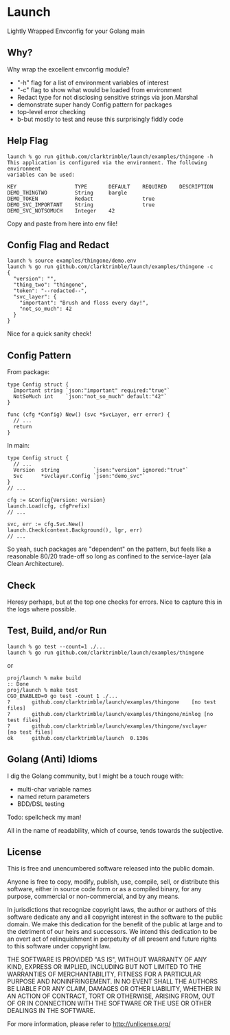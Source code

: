 
# Launch

Lightly Wrapped Envconfig for your Golang main

## Why?

Why wrap the excellent envconfig module?

 - "-h" flag for a list of environment variables of interest
 - "-c" flag to show what would be loaded from environment
 - Redact type for not disclosing sensitive strings via json.Marshal
 - demonstrate super handy Config pattern for packages
 - top-level error checking
 - b-but mostly to test and reuse this surprisingly fiddly code

## Help Flag

    launch % go run github.com/clarktrimble/launch/examples/thingone -h
    This application is configured via the environment. The following environment
    variables can be used:

    KEY                   TYPE       DEFAULT    REQUIRED    DESCRIPTION
    DEMO_THINGTWO         String     bargle
    DEMO_TOKEN            Redact                true
    DEMO_SVC_IMPORTANT    String                true
    DEMO_SVC_NOTSOMUCH    Integer    42

Copy and paste from here into env file!

## Config Flag and Redact

    launch % source examples/thingone/demo.env
    launch % go run github.com/clarktrimble/launch/examples/thingone -c
    {
      "version": "",
      "thing_two": "thingone",
      "token": "--redacted--",
      "svc_layer": {
        "important": "Brush and floss every day!",
        "not_so_much": 42
      }
    }

Nice for a quick sanity check!

## Config Pattern

From package:

    type Config struct {
      Important string `json:"important" required:"true"`
      NotSoMuch int    `json:"not_so_much" default:"42"`
    }

    func (cfg *Config) New() (svc *SvcLayer, err error) {
      // ...
      return
    }

In main:

    type Config struct {
      // ...
      Version  string           `json:"version" ignored:"true"`
      Svc      *svclayer.Config `json:"demo_svc"`
    }
    // ...

    cfg := &Config{Version: version}
    launch.Load(cfg, cfgPrefix)
    // ...

    svc, err := cfg.Svc.New()
    launch.Check(context.Background(), lgr, err)
    // ...

So yeah, such packages are "dependent" on the pattern, but feels like a reasonable 80/20 trade-off
so long as confined to the service-layer (ala Clean Architecture).

## Check

Heresy perhaps, but at the top one checks for errors.  Nice to capture this in the logs where possible.

## Test, Build, and/or Run

    launch % go test --count=1 ./...
    launch % go run github.com/clarktrimble/launch/examples/thingone

or

    proj/launch % make build
    :: Done
    proj/launch % make test
    CGO_ENABLED=0 go test -count 1 ./...
    ?   	github.com/clarktrimble/launch/examples/thingone	[no test files]
    ?   	github.com/clarktrimble/launch/examples/thingone/minlog	[no test files]
    ?   	github.com/clarktrimble/launch/examples/thingone/svclayer	[no test files]
    ok  	github.com/clarktrimble/launch	0.130s

## Golang (Anti) Idioms

I dig the Golang community, but I might be a touch rouge with:

  - multi-char variable names
  - named return parameters
  - BDD/DSL testing

Todo: spellcheck my man!

All in the name of readability, which of course, tends towards the subjective.

## License

This is free and unencumbered software released into the public domain.

Anyone is free to copy, modify, publish, use, compile, sell, or
distribute this software, either in source code form or as a compiled
binary, for any purpose, commercial or non-commercial, and by any
means.

In jurisdictions that recognize copyright laws, the author or authors
of this software dedicate any and all copyright interest in the
software to the public domain. We make this dedication for the benefit
of the public at large and to the detriment of our heirs and
successors. We intend this dedication to be an overt act of
relinquishment in perpetuity of all present and future rights to this
software under copyright law.

THE SOFTWARE IS PROVIDED "AS IS", WITHOUT WARRANTY OF ANY KIND,
EXPRESS OR IMPLIED, INCLUDING BUT NOT LIMITED TO THE WARRANTIES OF
MERCHANTABILITY, FITNESS FOR A PARTICULAR PURPOSE AND NONINFRINGEMENT.
IN NO EVENT SHALL THE AUTHORS BE LIABLE FOR ANY CLAIM, DAMAGES OR
OTHER LIABILITY, WHETHER IN AN ACTION OF CONTRACT, TORT OR OTHERWISE,
ARISING FROM, OUT OF OR IN CONNECTION WITH THE SOFTWARE OR THE USE OR
OTHER DEALINGS IN THE SOFTWARE.

For more information, please refer to <http://unlicense.org/>

